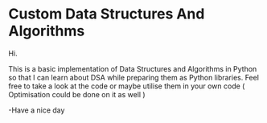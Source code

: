 # Custom Data Structures And Algorithms

Hi. 

This is a basic implementation of Data Structures and Algorithms in Python so that I can learn about DSA while preparing them as Python libraries.
Feel free to take a look at the code or maybe utilise them in your own code ( Optimisation could be done on it as well )

-Have a nice day

